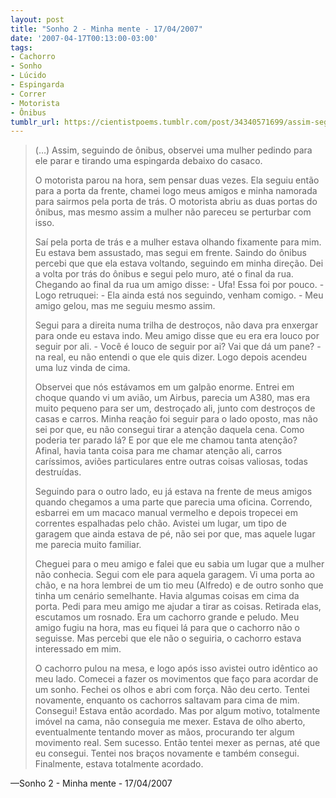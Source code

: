 ```yaml
---
layout: post
title: "Sonho 2 - Minha mente - 17/04/2007"
date: '2007-04-17T00:13:00-03:00'
tags:
- Cachorro
- Sonho
- Lúcido
- Espingarda
- Correr
- Motorista
- Ônibus
tumblr_url: https://cientistpoems.tumblr.com/post/34340571699/assim-seguindo-de-%C3%B4nibus-observei-uma-mulher
---
```


> (…) Assim, seguindo de ônibus, observei uma mulher pedindo para ele parar e tirando uma espingarda debaixo do casaco.
> 
> O motorista parou na hora, sem pensar duas vezes. Ela seguiu então para a porta da frente, chamei logo meus amigos e minha namorada para sairmos pela porta de trás. O motorista abriu as duas portas do ônibus, mas mesmo assim a mulher não pareceu se perturbar com isso.
> 
> Saí pela porta de trás e a mulher estava olhando fixamente para mim. Eu estava bem assustado, mas segui em frente. Saindo do ônibus percebi que que ela estava voltando, seguindo em minha direção. Dei a volta por trás do ônibus e segui pelo muro, até o final da rua. Chegando ao final da rua um amigo disse: - Ufa! Essa foi por pouco. - Logo retruquei: - Ela ainda está nos seguindo, venham comigo. - Meu amigo gelou, mas me seguiu mesmo assim.
> 
> Segui para a direita numa trilha de destroços, não dava pra enxergar para onde eu estava indo. Meu amigo disse que eu era era louco por seguir por ali. - Você é louco de seguir por ai? Vai que dá um pane? - na real, eu não entendi o que ele quis dizer. Logo depois acendeu uma luz vinda de cima.
> 
> Observei que nós estávamos em um galpão enorme. Entrei em choque quando vi um avião, um Airbus, parecia um A380, mas era muito pequeno para ser um, destroçado ali, junto com destroços de casas e carros. Minha reação foi seguir para o lado oposto, mas não sei por que, eu não consegui tirar a atenção daquela cena. Como poderia ter parado lá? E por que ele me chamou tanta atenção? Afinal, havia tanta coisa para me chamar atenção ali, carros caríssimos, aviões particulares entre outras coisas valiosas, todas destruídas.
> 
> Seguindo para o outro lado, eu já estava na frente de meus amigos quando chegamos a uma parte que parecia uma oficina. Correndo, esbarrei em um macaco manual vermelho e depois tropecei em correntes espalhadas pelo chão. Avistei um lugar, um tipo de garagem que ainda estava de pé, não sei por que, mas aquele lugar me parecia muito familiar.
> 
> Cheguei para o meu amigo e falei que eu sabia um lugar que a mulher não conhecia. Segui com ele para aquela garagem. Vi uma porta ao chão, e na hora lembrei de um tio meu (Alfredo) e de outro sonho que tinha um cenário semelhante. Havia algumas coisas em cima da porta. Pedi para meu amigo me ajudar a tirar as coisas. Retirada elas, escutamos um rosnado. Era um cachorro grande e peludo. Meu amigo fugiu na hora, mas eu fiquei lá para que o cachorro não o seguisse. Mas percebi que ele não o seguiria, o cachorro estava interessado em mim.
> 
> O cachorro pulou na mesa, e logo após isso avistei outro idêntico ao meu lado. Comecei a fazer os movimentos que faço para acordar de um sonho. Fechei os olhos e abri com força. Não deu certo. Tentei novamente, enquanto os cachorros saltavam para cima de mim. Consegui! Estava então acordado. Mas por algum motivo, totalmente imóvel na cama, não conseguia me mexer. Estava de olho aberto, eventualmente tentando mover as mãos, procurando ter algum movimento real. Sem sucesso. Então tentei mexer as pernas, até que eu consegui. Tentei nos braços novamente e também consegui. Finalmente, estava totalmente acordado.

—Sonho 2 - Minha mente - 17/04/2007
